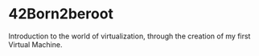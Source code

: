 # 42Born2beroot
Introduction to the world of virtualization, through the creation of my first Virtual Machine.
